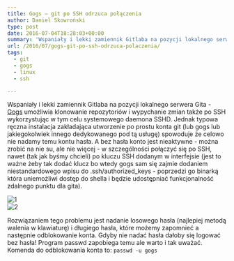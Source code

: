 ```yaml
---
title: Gogs – git po SSH odrzuca połączenia
author: Daniel Skowroński
type: post
date: 2016-07-04T18:28:03+00:00
summary: 'Wspaniały i lekki zamiennik Gitlaba na pozycji lokalnego serwera Gita - Gogs umożliwia klonowanie repozytoriów i wypychanie zmian także po SSH wykorzystując w tym celu systemowego daemona SSHD. Jednak typowa ręczna instalacja zakładająca utworzenie po prostu konta git (lub gogs lub jakiegokolwiek innego dedykowanego pod tą usługę) odetnie nas od możliwości klonowania i wypychania zmian po SSH.'
url: /2016/07/gogs-git-po-ssh-odrzuca-polaczenia/
tags:
  - git
  - gogs
  - linux
  - ssh

---
```

Wspaniały i lekki zamiennik Gitlaba na pozycji lokalnego serwera Gita - [Gogs][1] umożliwia klonowanie repozytoriów i wypychanie zmian także po SSH wykorzystując w tym celu systemowego daemona SSHD. Jednak typowa ręczna instalacja zakładająca utworzenie po prostu konta git (lub gogs lub jakiegokolwiek innego dedykowanego pod tą usługę) spowoduje że celowo nie nadamy temu kontu hasła. A bez hasła konto jest nieaktywne - można zrobić na nie su, ale nie więcej - w szczególności połączyć się po SSH, nawet (tak jak byśmy chcieli) po kluczu SSH dodanym w interfejsie (jest to ważne żeby tak dodać klucz bo wtedy gogs sam się zajmie dodaniem niestandardowego wpisu do .ssh/authorized_keys - poprzedzi go binarką która uniemożliwi dostęp do shella i będzie udostępniać funkcjonalność zdalnego punktu dla gita).

![1](/wp-content/uploads/2016/07/1.png)  
![2](/wp-content/uploads/2016/07/2.png) 

Rozwiązaniem tego problemu jest nadanie losowego hasła (najlepiej metodą walenia w klawiaturę) i długiego hasła, które możemy zapomnieć a następnie odblokowanie konta. Gdyby nie nadać hasła dałoby się logować bez hasła! Program passwd zapobiega temu ale warto i tak uważać. Komenda do odblokowania konta to: `passwd -u gogs`

 [1]: https://gogs.io/